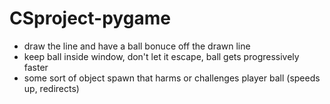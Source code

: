 # CSproject-pygame
 - draw the line and have a ball bonuce off the drawn line
 - keep ball inside window, don't let it escape, ball gets progressively faster
 - some sort of object spawn that harms or challenges player ball (speeds up, redirects)
